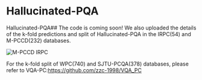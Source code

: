 # Hallucinated-PQA
Hallucinated-PQA##
The code is coming soon!
We also uploaded the details of the k-fold predictions and split of Hallucinated-PQA in the IRPC(54) and M-PCCD(232) databases.


![M-PCCD IRPC](https://user-images.githubusercontent.com/91246967/230885100-bc7b2b03-cf83-4d3b-807a-fcdc3950f820.png)







For the k-fold split of WPC(740) and SJTU-PCQA(378) databases, please refer to VQA-PC:https://github.com/zzc-1998/VQA_PC
